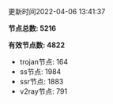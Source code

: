 更新时间2022-04-06 13:41:37

**节点总数: 5216**

**有效节点数: 4822**

- trojan节点: 164
- ss节点: 1984
- ssr节点: 1883
- v2ray节点: 791
